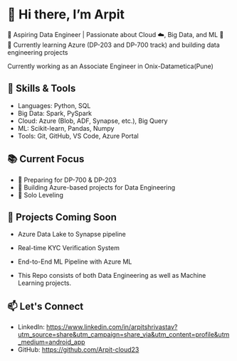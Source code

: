 # 👋 Hi there, I’m Arpit

🚀 Aspiring Data Engineer | Passionate about Cloud ☁️, Big Data, and ML 🤖  
💼 Currently learning Azure (DP-203 and DP-700 track) and building data engineering projects  

Currently working as an Associate Engineer in Onix-Datametica(Pune)

## 🔧 Skills & Tools
- Languages: Python, SQL
- Big Data: Spark, PySpark
- Cloud: Azure (Blob, ADF, Synapse, etc.), Big Query
- ML: Scikit-learn, Pandas, Numpy
- Tools: Git, GitHub, VS Code, Azure Portal

## 📚 Current Focus
- 🔹 Preparing for DP-700 & DP-203
- 🔹 Building Azure-based projects for Data Engineering
- 🔹 Solo Leveling

## 🌱 Projects Coming Soon
- Azure Data Lake to Synapse pipeline
- Real-time KYC Verification System
- End-to-End ML Pipeline with Azure ML

- This Repo consists of both Data Engineering as well as Machine Learning projects.

## 📫 Let's Connect
- LinkedIn: https://www.linkedin.com/in/arpitshrivastav?utm_source=share&utm_campaign=share_via&utm_content=profile&utm_medium=android_app
- GitHub: https://github.com/Arpit-cloud23
